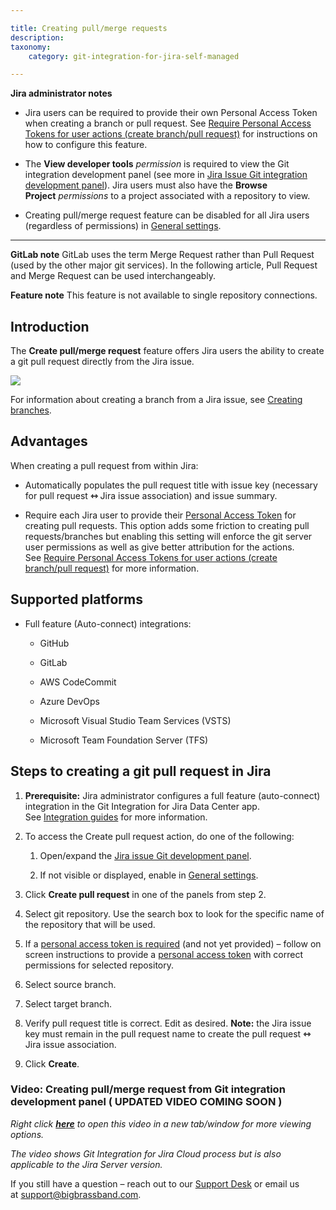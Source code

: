 ```yaml
---

title: Creating pull/merge requests
description:
taxonomy:
    category: git-integration-for-jira-self-managed

---
```

**Jira administrator notes**

*   Jira users can be required to provide their own Personal Access Token when creating a branch or pull request. See [Require Personal Access Tokens for user actions (create branch/pull request)](/wiki/spaces/GIJDC/pages/317390849) for instructions on how to configure this feature.

*   The **View developer tools** _permission_ is required to view the Git integration development panel (see more in [Jira Issue Git integration development panel](/wiki/spaces/GIJDC/pages/1930399012/Jira+Git+integration+development+panel)). Jira users must also have the **Browse Project** _permissions_ to a project associated with a repository to view.

*   Creating pull/merge request feature can be disabled for all Jira users (regardless of permissions) in [General settings](/wiki/spaces/GIJDC/pages/1207828745).


* * *

**GitLab note**
GitLab uses the term Merge Request rather than Pull Request (used by the other major git services). In the following article, Pull Request and Merge Request can be used interchangeably.

**Feature note**
This feature is not available to single repository connections.

## Introduction

The **Create pull/merge request** feature offers Jira users the ability to create a git pull request directly from the Jira issue.

![](https://bigbrassband.atlassian.net/wiki/download/attachments/1932460359/gitserver-create-pull-merge-req-dlg.png?version=1&modificationDate=1630670055055&cacheVersion=1&api=v2)

For information about creating a branch from a Jira issue, see [Creating branches](/git-integration-for-jira-self-managed/Creating-branches).

## Advantages

When creating a pull request from within Jira: 

*   Automatically populates the pull request title with issue key (necessary for pull request **⇿** Jira issue association) and issue summary.

*   Require each Jira user to provide their [Personal Access Token](/wiki/spaces/GIJDC/pages/107380737/Creating+Personal+Access+Tokens) for creating pull requests. This option adds some friction to creating pull requests/branches but enabling this setting will enforce the git server user permissions as well as give better attribution for the actions. See [Require Personal Access Tokens for user actions (create branch/pull request)](/wiki/spaces/GIJDC/pages/317390849) for more information.


## Supported platforms

*   Full feature (Auto-connect) integrations:

    *   GitHub

    *   GitLab

    *   AWS CodeCommit

    *   Azure DevOps

    *   Microsoft Visual Studio Team Services (VSTS)

    *   Microsoft Team Foundation Server (TFS)


## Steps to creating a git pull request in Jira

1.  **Prerequisite:** Jira administrator configures a full feature (auto-connect) integration in the Git Integration for Jira Data Center app.  See [Integration guides](/git-integration-for-jira-self-managed/Integration-Guides) for more information.

2.  To access the Create pull request action, do one of the following:

    1.  Open/expand the [Jira issue Git development panel](/wiki/spaces/GIJDC/pages/1930399012/Jira+Git+integration+development+panel).

    2.  If not visible or displayed, enable in [General settings](/wiki/spaces/GIJDC/pages/1207828745).

3.  Click **Create pull request** in one of the panels from step 2.

4.  Select git repository. Use the search box to look for the specific name of the repository that will be used.

5.  If a [personal access token is required](/wiki/spaces/GIJDC/pages/317390849) (and not yet provided) – follow on screen instructions to provide a [personal access token](/wiki/spaces/GIJDC/pages/107380737/Creating+Personal+Access+Tokens) with correct permissions for selected repository.

6.  Select source branch.

7.  Select target branch.

8.  Verify pull request title is correct. Edit as desired.
    **Note:** the Jira issue key must remain in the pull request name to create the pull request **⇿** Jira issue association.

9.  Click **Create**.


### Video: Creating pull/merge request from Git integration development panel ( UPDATED VIDEO COMING SOON )

_Right click_ [_**here**_](https://bigbrassband.wistia.com/medias/rsccl5wxps) _to open this video in a new tab/window for more viewing options._

_The video shows Git Integration for Jira Cloud process but is also applicable to the Jira Server version._

If you still have a question – reach out to our [Support Desk](https://bigbrassband.atlassian.net/servicedesk/customer/portals) or email us at [support@bigbrassband.com](mailto:support@bigbrassband.com).